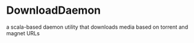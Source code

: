 DownloadDaemon
==============

a scala-based daemon utility that downloads media based on torrent and magnet URLs 
